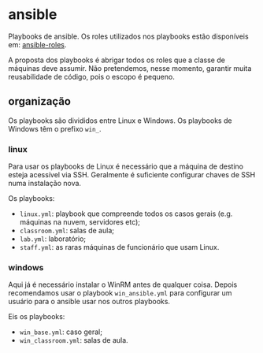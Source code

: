 # ansible
Playbooks de ansible. Os roles utilizados nos playbooks estão disponíveis em: [ansible-roles](https://github.com/wgnann/ansible-roles).

A proposta dos playbooks é abrigar todos os roles que a classe de máquinas deve assumir. Não pretendemos, nesse momento, garantir muita reusabilidade de código, pois o escopo é pequeno.

## organização
Os playbooks são divididos entre Linux e Windows. Os playbooks de Windows têm o prefixo `win_`.

### linux
Para usar os playbooks de Linux é necessário que a máquina de destino esteja acessível via SSH. Geralmente é suficiente configurar chaves de SSH numa instalação nova.

Os playbooks:
  - `linux.yml`: playbook que compreende todos os casos gerais (e.g. máquinas na nuvem, servidores etc);
  - `classroom.yml`: salas de aula;
  - `lab.yml`: laboratório;
  - `staff.yml`: as raras máquinas de funcionário que usam Linux.

### windows
Aqui já é necessário instalar o WinRM antes de qualquer coisa. Depois recomendamos usar o playbook `win_ansible.yml` para configurar um usuário para o ansible usar nos outros playbooks.

Eis os playbooks:
  - `win_base.yml`: caso geral;
  - `win_classroom.yml`: salas de aula.
